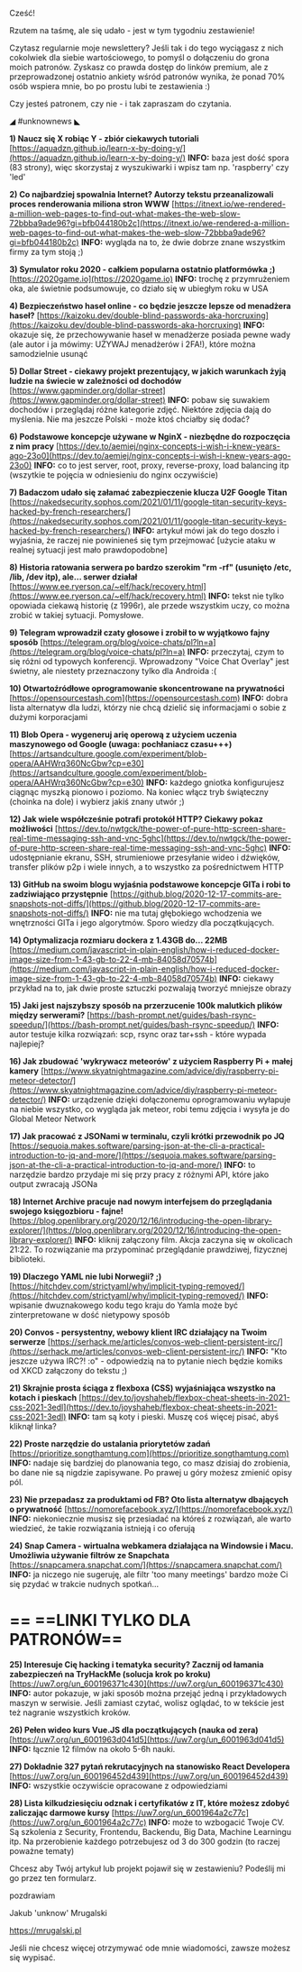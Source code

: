 Cześć!

Rzutem na taśmę, ale się udało - jest w tym tygodniu zestawienie!

Czytasz regularnie moje newslettery? Jeśli tak i do tego wyciągasz z nich cokolwiek dla siebie wartościowego, to pomyśl o dołączeniu do grona moich patronów. Zyskasz co prawda dostęp do linków premium, ale z przeprowadzonej ostatnio ankiety wśród patronów wynika, że ponad 70% osób wspiera mnie, bo po prostu lubi te zestawienia :)

 

Czy jesteś patronem, czy nie - i tak zapraszam do czytania.

 

◢ #unknownews ◣


**1) Naucz się X robiąc Y - zbiór ciekawych tutoriali**
[https://aquadzn.github.io/learn-x-by-doing-y/](https://aquadzn.github.io/learn-x-by-doing-y/)
**INFO:** baza jest dość spora (83 strony), więc skorzystaj z wyszukiwarki i wpisz tam np. 'raspberry' czy 'led'


**2) Co najbardziej spowalnia Internet? Autorzy tekstu przeanalizowali proces renderowania miliona stron WWW**
[https://itnext.io/we-rendered-a-million-web-pages-to-find-out-what-makes-the-web-slow-72bbba9ade96?gi=bfb044180b2c](https://itnext.io/we-rendered-a-million-web-pages-to-find-out-what-makes-the-web-slow-72bbba9ade96?gi=bfb044180b2c)
**INFO:** wygląda na to, że dwie dobrze znane wszystkim firmy za tym stoją ;)


**3) Symulator roku 2020 - całkiem popularna ostatnio platformówka ;)**
[https://2020game.io](https://2020game.io)
**INFO:** trochę z przymrużeniem oka, ale świetnie podsumowuje, co działo się w ubiegłym roku w USA


**4) Bezpieczeństwo haseł online - co będzie jeszcze lepsze od menadżera haseł?**
[https://kaizoku.dev/double-blind-passwords-aka-horcruxing](https://kaizoku.dev/double-blind-passwords-aka-horcruxing)
**INFO:** okazuje się, że przechowywanie haseł w menadżerze posiada pewne wady (ale autor i ja mówimy: UŻYWAJ menadżerów i 2FA!), które można samodzielnie usunąć


**5) Dollar Street - ciekawy projekt prezentujący, w jakich warunkach żyją ludzie na świecie w zależności od dochodów**
[https://www.gapminder.org/dollar-street](https://www.gapminder.org/dollar-street)
**INFO:** pobaw się suwakiem dochodów i przeglądaj różne kategorie zdjęć. Niektóre zdjęcia dają do myślenia. Nie ma jeszcze Polski - może ktoś chciałby się dodać?


**6) Podstawowe koncepcje używane w NginX - niezbędne do rozpoczęcia z nim pracy**
[https://dev.to/aemiej/nginx-concepts-i-wish-i-knew-years-ago-23o0](https://dev.to/aemiej/nginx-concepts-i-wish-i-knew-years-ago-23o0)
**INFO:** co to jest server, root, proxy, reverse-proxy, load balancing itp (wszytkie te pojęcia w odniesieniu do nginx oczywiście)


**7) Badaczom udało się załamać zabezpieczenie klucza U2F Google Titan**
[https://nakedsecurity.sophos.com/2021/01/11/google-titan-security-keys-hacked-by-french-researchers/](https://nakedsecurity.sophos.com/2021/01/11/google-titan-security-keys-hacked-by-french-researchers/)
**INFO:** artykuł mówi jak do tego doszło i wyjaśnia, że raczej nie powinieneś się tym przejmować [użycie ataku w realnej sytuacji jest mało prawdopodobne]


**8) Historia ratowania serwera po bardzo szerokim "rm -rf" (usunięto /etc, /lib, /dev itp), ale... serwer działał**
[https://www.ee.ryerson.ca/~elf/hack/recovery.html](https://www.ee.ryerson.ca/~elf/hack/recovery.html)
**INFO:** tekst nie tylko opowiada ciekawą historię (z 1996r), ale przede wszystkim uczy, co można zrobić w takiej sytuacji. Pomysłowe.


**9) Telegram wprowadził czaty głosowe i zrobił to w wyjątkowo fajny sposób**
[https://telegram.org/blog/voice-chats/pl?ln=a](https://telegram.org/blog/voice-chats/pl?ln=a)
**INFO:** przeczytaj, czym to się różni od typowych konferencji. Wprowadzony "Voice Chat Overlay" jest świetny, ale niestety przeznaczony tylko dla Androida :(


**10) Otwartoźródłowe oprogramowanie skoncentrowane na prywatności**
[https://opensourcestash.com](https://opensourcestash.com)
**INFO:** dobra lista alternatyw dla ludzi, którzy nie chcą dzielić się informacjami o sobie z dużymi korporacjami


**11) Blob Opera - wygeneruj arię operową z użyciem uczenia maszynowego od Google (uwaga: pochłaniacz czasu+++)**
[https://artsandculture.google.com/experiment/blob-opera/AAHWrq360NcGbw?cp=e30](https://artsandculture.google.com/experiment/blob-opera/AAHWrq360NcGbw?cp=e30)
**INFO:** każdego gniotka konfigurujesz ciągnąc myszką pionowo i poziomo. Na koniec włącz tryb świąteczny (choinka na dole) i wybierz jakiś znany utwór ;)


**12) Jak wiele współcześnie potrafi protokół HTTP? Ciekawy pokaz możliwości**
[https://dev.to/nwtgck/the-power-of-pure-http-screen-share-real-time-messaging-ssh-and-vnc-5ghc](https://dev.to/nwtgck/the-power-of-pure-http-screen-share-real-time-messaging-ssh-and-vnc-5ghc)
**INFO:** udostępnianie ekranu, SSH, strumieniowe przesyłanie wideo i dźwięków, transfer plików p2p i wiele innych, a to wszystko za pośrednictwem HTTP


**13) GitHub na swoim blogu wyjaśnia podstawowe koncepcje GITa i robi to zadziwiająco przystępnie**
[https://github.blog/2020-12-17-commits-are-snapshots-not-diffs/](https://github.blog/2020-12-17-commits-are-snapshots-not-diffs/)
**INFO:** nie ma tutaj głębokiego wchodzenia we wnętrzności GITa i jego algorytmów. Sporo wiedzy dla początkujących.


**14) Optymalizacja rozmiaru dockera z 1.43GB do... 22MB**
[https://medium.com/javascript-in-plain-english/how-i-reduced-docker-image-size-from-1-43-gb-to-22-4-mb-84058d70574b](https://medium.com/javascript-in-plain-english/how-i-reduced-docker-image-size-from-1-43-gb-to-22-4-mb-84058d70574b)
**INFO:** ciekawy przykład na to, jak dwie proste sztuczki pozwalają tworzyć mniejsze obrazy


**15) Jaki jest najszybszy sposób na przerzucenie 100k malutkich plików między serwerami?**
[https://bash-prompt.net/guides/bash-rsync-speedup/](https://bash-prompt.net/guides/bash-rsync-speedup/)
**INFO:** autor testuje kilka rozwiązań: scp, rsync oraz tar+ssh - które wypada najlepiej?


**16) Jak zbudować 'wykrywacz meteorów' z użyciem Raspberry Pi + małej kamery**
[https://www.skyatnightmagazine.com/advice/diy/raspberry-pi-meteor-detector/](https://www.skyatnightmagazine.com/advice/diy/raspberry-pi-meteor-detector/)
**INFO:** urządzenie dzięki dołączonemu oprogramowaniu wyłapuje na niebie wszystko, co wygląda jak meteor, robi temu zdjęcia i wysyła je do Global Meteor Network


**17) Jak pracować z JSONami w terminalu, czyli krótki przewodnik po JQ**
[https://sequoia.makes.software/parsing-json-at-the-cli-a-practical-introduction-to-jq-and-more/](https://sequoia.makes.software/parsing-json-at-the-cli-a-practical-introduction-to-jq-and-more/)
**INFO:** to narzędzie bardzo przydaje mi się przy pracy z różnymi API, które jako output zwracają JSONa


**18) Internet Archive pracuje nad nowym interfejsem do przeglądania swojego księgozbioru - fajne!**
[https://blog.openlibrary.org/2020/12/16/introducing-the-open-library-explorer/](https://blog.openlibrary.org/2020/12/16/introducing-the-open-library-explorer/)
**INFO:** kliknij załączony film. Akcja zaczyna się w okolicach 21:22. To rozwiązanie ma przypominać przeglądanie prawdziwej, fizycznej biblioteki.


**19) Dlaczego YAML nie lubi Norwegii? ;)**
[https://hitchdev.com/strictyaml/why/implicit-typing-removed/](https://hitchdev.com/strictyaml/why/implicit-typing-removed/)
**INFO:** wpisanie dwuznakowego kodu tego kraju do Yamla może być zinterpretowane w dość nietypowy sposób


**20) Convos - persystentny, webowy klient IRC działający na Twoim serwerze**
[https://serhack.me/articles/convos-web-client-persistent-irc/](https://serhack.me/articles/convos-web-client-persistent-irc/)
**INFO:** "Kto jeszcze używa IRC?! :o" - odpowiedzią na to pytanie niech będzie komiks od XKCD załączony do tekstu ;)


**21) Skrajnie prosta ściąga z flexboxa (CSS) wyjaśniająca wszystko na kotach i pieskach**
[https://dev.to/joyshaheb/flexbox-cheat-sheets-in-2021-css-2021-3edl](https://dev.to/joyshaheb/flexbox-cheat-sheets-in-2021-css-2021-3edl)
**INFO:** tam są koty i pieski. Muszę coś więcej pisać, abyś kliknął linka?


**22) Proste narzędzie do ustalania priorytetów zadań**
[https://prioritize.songthamtung.com](https://prioritize.songthamtung.com)
**INFO:** nadaje się bardziej do planowania tego, co masz dzisiaj do zrobienia, bo dane nie są nigdzie zapisywane. Po prawej u góry możesz zmienić opisy pól.


**23) Nie przepadasz za produktami od FB? Oto lista alternatyw dbających o prywatność**
[https://nomorefacebook.xyz/](https://nomorefacebook.xyz/)
**INFO:** niekoniecznie musisz się przesiadać na któreś z rozwiązań, ale warto wiedzieć, że takie rozwiązania istnieją i co oferują


**24) Snap Camera - wirtualna webkamera działająca na Windowsie i Macu. Umożliwia używanie filtrów ze Snapchata**
[https://snapcamera.snapchat.com/](https://snapcamera.snapchat.com/)
**INFO:** ja niczego nie sugeruję, ale filtr 'too many meetings' bardzo może Ci się pzydać w trakcie nudnych spotkań...


== **==LINKI TYLKO DLA PATRONÓW==**
 ==

**25) Interesuje Cię hacking i tematyka security? Zacznij od łamania zabezpieczeń na TryHackMe (solucja krok po kroku)**
[https://uw7.org/un_600196371c430](https://uw7.org/un_600196371c430)
**INFO:** autor pokazuje, w jaki sposób można przejąć jedną i przykładowych maszyn w serwisie. Jeśli zamiast czytać, wolisz oglądać, to w tekście jest też nagranie wszystkich kroków.


**26) Pełen wideo kurs Vue.JS dla początkujących (nauka od zera)**
[https://uw7.org/un_6001963d041d5](https://uw7.org/un_6001963d041d5)
**INFO:** łącznie 12 filmów na około 5-6h nauki.


**27) Dokładnie 327 pytań rekrutacyjnych na stanowisko React Developera**
[https://uw7.org/un_600196452d439](https://uw7.org/un_600196452d439)
**INFO:** wszystkie oczywiście opracowane z odpowiedziami


**28) Lista kilkudziesięciu odznak i certyfikatów z IT, które możesz zdobyć zaliczając darmowe kursy**
[https://uw7.org/un_6001964a2c77c](https://uw7.org/un_6001964a2c77c)
**INFO:** może to wzbogacić Twoje CV. Są szkolenia z Security, Frontendu, Backendu, Big Data, Machine Learningu itp. Na przerobienie każdego potrzebujesz od 3 do 300 godzin (to raczej poważne tematy)


 

Chcesz aby Twój artykuł lub projekt pojawił się w zestawieniu? Podeślij mi go przez ten formularz.

 
pozdrawiam

Jakub 'unknow' Mrugalski

https://mrugalski.pl

 
Jeśli nie chcesz więcej otrzymywać ode mnie wiadomości, zawsze możesz się wypisać.